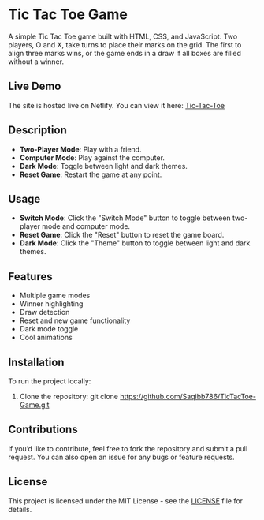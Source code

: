 # Tic Tac Toe Game

A simple Tic Tac Toe game built with HTML, CSS, and JavaScript. Two players, O and X, take turns to place their marks on the grid. The first to align three marks wins, or the game ends in a draw if all boxes are filled without a winner.

## Live Demo
The site is hosted live on Netlify. You can view it here: [Tic-Tac-Toe](https://tictactoe-by-saqib.netlify.app/)

## Description
- **Two-Player Mode**: Play with a friend.
- **Computer Mode**: Play against the computer.
- **Dark Mode**: Toggle between light and dark themes.
- **Reset Game**: Restart the game at any point.


## Usage

- **Switch Mode**: Click the "Switch Mode" button to toggle between two-player mode and computer mode.
- **Reset Game**: Click the "Reset" button to reset the game board.
- **Dark Mode**: Click the "Theme" button to toggle between light and dark themes.


## Features

- Multiple game modes
- Winner highlighting
- Draw detection
- Reset and new game functionality
- Dark mode toggle
- Cool animations

## Installation
To run the project locally:
1. Clone the repository: git clone https://github.com/Saqibb786/TicTacToe-Game.git

## Contributions
If you’d like to contribute, feel free to fork the repository and submit a pull request. You can also open an issue for any bugs or feature requests.

## License
This project is licensed under the MIT License - see the [LICENSE](LICENSE) file for details.
